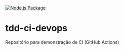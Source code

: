 [![Node.js Package](https://github.com/Rodrigodante11/workflows_CI/actions/workflows/main.yml/badge.svg)](https://github.com/Rodrigodante11/workflows_CI/actions/workflows/main.yml)


# tdd-ci-devops
Repositório para demonstração de CI (GitHub Actions)
